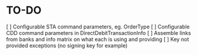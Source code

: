 # TO-DO

[ ] Configurable STA command parameters, eg. OrderType
[ ] Configurable CDD command parameters in DirectDebitTransactionInfo
[ ] Assemble links from banks and info matrix on what each is using and providing
[ ] Key not provided exceptions (no signing key for example)
